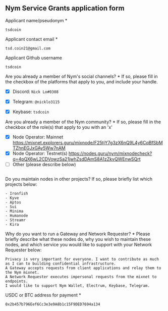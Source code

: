 Nym Service Grants application form 
------------------------------------

Applicant name/pseudonym *
```
tsdcoin
```

Applicant contact email *
```
tsd.coin21@gmail.com
```

Applicant Github username
```
tsdcoin
```

Are you already a member of Nym's social channels? * 
If so, please fill in the checkbox of the platforms that apply to you, and include your handle. 
- [x] Discord: `Nick Lo#0308`
- [x] Telegram: `@nicklo3115`
- [x] Keybase: `tsdcoin`


Are you already a member of the Nym community? * 
If so, please fill in the checkbox of the role(s) that apply to you with an 'x' 
- [x] Node Operator: Mainnet https://mixnet.explorers.guru/mixnode/F25tjY7g3zX6nQ9L4y6CqBfSbMTZhnEGJxGAy5Ww7nAM
- [x] Node Operator: Testnet(s) https://nodes.guru/nym/mixnodecheck?q=4pQX6wL2CDVowzSa21jwhZsdDAmS8A1zZkvQWEnwSQrt
- [ ] Other (please describe below)
```
```

Do you maintain nodes in other projects? 
If so, please briefly list which projects below: 
```
- Ironfish
- Kyve
- Aptos
- Sui
- Minima
- Humanode
- Streamr
- Kira
```

Why do you want to run a Gateway and Network Requester? * 
Please briefly describe what these nodes do, why you wish to maintain these nodes, and which service you would like to support with your Network Requester below: 
```
Privacy is very important for everyone. I want to contribute as much as I can to building confidential infrastructure.
A Gateway accepts requests from client applications and relay them to the Nym mixnet.
A Network Requester executes impersonal requests from the mixnet to endpoints.
I would like to support Nym Wallet, Electrum, Keybase, Telegram.
```

USDC or BTC address for payment * 
```
0x2b457b796Eef6Cc3e3e9A8b1c15F9DED7694a134
```
